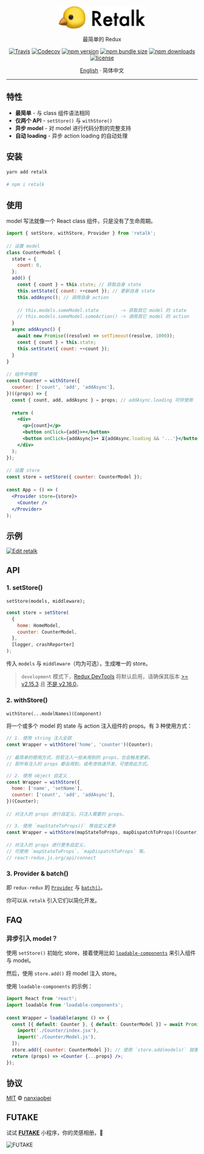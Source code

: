 <div align="center">
<img src="./logo.png" width="228" alt="Retalk">

最简单的 Redux

[![Travis](https://img.shields.io/travis/nanxiaobei/retalk.svg?style=flat-square)](https://travis-ci.org/nanxiaobei/retalk)
[![Codecov](https://img.shields.io/codecov/c/github/nanxiaobei/retalk.svg?style=flat-square)](https://codecov.io/gh/nanxiaobei/retalk)
[![npm version](https://img.shields.io/npm/v/retalk.svg?style=flat-square)](https://www.npmjs.com/package/retalk)
[![npm bundle size](https://img.shields.io/bundlephobia/minzip/retalk?style=flat-square)](https://bundlephobia.com/result?p=retalk)
[![npm downloads](https://img.shields.io/npm/dt/retalk.svg?style=flat-square)](http://www.npmtrends.com/retalk)
[![license](https://img.shields.io/github/license/nanxiaobei/retalk.svg?style=flat-square)](https://github.com/nanxiaobei/retalk/blob/master/LICENSE)

[English](./README.md) · 简体中文

</div>

---

## 特性

- **最简单** - 与 class 组件语法相同
- **仅两个 API** - `setStore()` 与 `withStore()`
- **异步 model** - 对 model 进行代码分割的完整支持
- **自动 loading** - 异步 action loading 的自动处理

## 安装

```sh
yarn add retalk

# npm i retalk
```

## 使用

model 写法就像一个 React class 组件，只是没有了生命周期。

```jsx
import { setStore, withStore, Provider } from 'retalk';

// 设置 model
class CounterModel {
  state = {
    count: 0,
  };
  add() {
    const { count } = this.state; // 获取自身 state
    this.setState({ count: ++count }); // 更新自身 state
    this.addAsync(); // 调用自身 action

    // this.models.someModel.state        -> 获取其它 model 的 state
    // this.models.someModel.someAction() -> 调用其它 model 的 action
  }
  async addAsync() {
    await new Promise((resolve) => setTimeout(resolve, 1000));
    const { count } = this.state;
    this.setState({ count: ++count });
  }
}

// 组件中使用
const Counter = withStore({
  counter: ['count', 'add', 'addAsync'],
})((props) => {
  const { count, add, addAsync } = props; // addAsync.loading 可供使用

  return (
    <div>
      <p>{count}</p>
      <button onClick={add}>+</button>
      <button onClick={addAsync}>+ ⏳{addAsync.loading && '...'}</button>
    </div>
  );
});

// 设置 store
const store = setStore({ counter: CounterModel });

const App = () => (
  <Provider store={store}>
    <Counter />
  </Provider>
);
```

## 示例

[![Edit retalk](https://codesandbox.io/static/img/play-codesandbox.svg)](https://codesandbox.io/s/retalk-5l9mqnzvx?fontsize=14&file=/src/Counter/Index.jsx)

## API

### 1. setStore()

`setStore(models, middleware);`

```js
const store = setStore(
  {
    home: HomeModel,
    counter: CounterModel,
  },
  [logger, crashReporter]
);
```

传入 `models` 与 `middleware`（均为可选），生成唯一的 store。

> `development` 模式下，[Redux DevTools](https://github.com/zalmoxisus/redux-devtools-extension) 将默认启用，请确保其版本 [>= v2.15.3](https://github.com/reduxjs/redux/issues/2943) 且 [不是 v2.16.0](https://stackoverflow.com/a/53512072/6919133)。

### 2. withStore()

`withStore(...modelNames)(Component)`

将一个或多个 model 的 state 与 action 注入组件的 props。有 3 种使用方式：

```js
// 1. 使用 string 注入全部
const Wrapper = withStore('home', 'counter')(Counter);

// 最简单的使用方式，但若注入一些未用到的 props，也会触发更新。
// 若所有注入的 props 都会用到，或考虑快速开发，可使用此方式。
```

```js
// 2. 使用 object 自定义
const Wrapper = withStore({
  home: ['name', 'setName'],
  counter: ['count', 'add', 'addAsync'],
})(Counter);

// 对注入的 props 进行自定义，只注入需要的 props。
```

```js
// 3. 使用 `mapStateToProps()` 等自定义更多
const Wrapper = withStore(mapStateToProps, mapDispatchToProps)(Counter);

// 对注入的 props 进行更多自定义，
// 可使用 `mapStateToProps`、`mapDispatchToProps` 等。
// react-redux.js.org/api/connect
```

### 3. Provider & batch()

即 `redux-redux` 的 [`Provider`](https://react-redux.js.org/api/provider) 与 [`batch()`](https://react-redux.js.org/api/batch)。

你可以从 `retalk` 引入它们以简化开发。

## FAQ

### 异步引入 model？

使用 `setStore()` 初始化 store，接着使用比如 [`loadable-components`](https://github.com/smooth-code/loadable-components/#loading-multiple-resources-in-parallel) 来引入组件与 model。

然后，使用 `store.add()` 将 model 注入 store。

使用 `loadable-components` 的示例：

```jsx harmony
import React from 'react';
import loadable from 'loadable-components';

const Wrapper = loadable(async () => {
  const [{ default: Counter }, { default: CounterModel }] = await Promise.all([
    import('./Counter/index.jsx'),
    import('./Counter/Model.js'),
  ]);
  store.add({ counter: CounterModel }); // 使用 `store.add(models)` 就像 `setStore(models)` 一样
  return (props) => <Counter {...props} />;
});
```

## 协议

[MIT](https://github.com/nanxiaobei/retalk/blob/master/LICENSE) © [nanxiaobei](https://lee.so/)

## FUTAKE

试试 [**FUTAKE**](https://sotake.com/f) 小程序，你的灵感相册。🌈

![FUTAKE](https://s3.jpg.cm/2021/09/21/IFG3wi.png)
